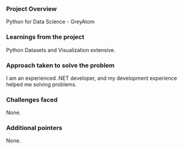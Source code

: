 ### Project Overview

 Python for Data Science - GreyAtom


### Learnings from the project

 Python Datasets and Visualization extensive.


### Approach taken to solve the problem

 I am an experienced .NET developer, and my development experience helped me solving problems.


### Challenges faced

 None.


### Additional pointers

 None.


